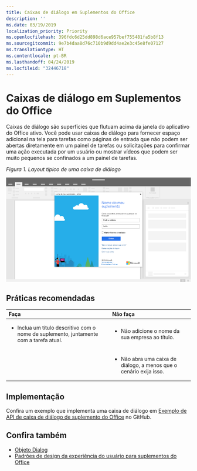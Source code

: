 ```yaml
---
title: Caixas de diálogo em Suplementos do Office
description: ''
ms.date: 03/19/2019
localization_priority: Priority
ms.openlocfilehash: 396fdc6d25dd898d6ace957bef755481fa5b8f13
ms.sourcegitcommit: 9e7b4daa8d76c710b9d9dd4ae2e3c45e8fe07127
ms.translationtype: HT
ms.contentlocale: pt-BR
ms.lasthandoff: 04/24/2019
ms.locfileid: "32446718"
---
```

# <a name="dialog-boxes-in-office-add-ins"></a>Caixas de diálogo em Suplementos do Office
 
Caixas de diálogo são superfícies que flutuam acima da janela do aplicativo do Office ativo. Você pode usar caixas de diálogo para fornecer espaço adicional na tela para tarefas como páginas de entrada que não podem ser abertas diretamente em um painel de tarefas ou solicitações para confirmar uma ação executada por um usuário ou mostrar vídeos que podem ser muito pequenos se confinados a um painel de tarefas.

*Figura 1. Layout típico de uma caixa de diálogo*

![Uma imagem de exemplo que exibe um layout típico de uma caixa de diálogo](../images/overview-with-app-dialog.png)

## <a name="best-practices"></a>Práticas recomendadas

|**Faça**|**Não faça**|
|:-----|:--------|
|<ul><li>Inclua um título descritivo com o nome de suplemento, juntamente com a tarefa atual.</li></ul>|<ul><li>Não adicione o nome da sua empresa ao título.</li></ul>|
||<ul><li>Não abra uma caixa de diálogo, a menos que o cenário exija isso.</li></ul>|

## <a name="implementation"></a>Implementação

Confira um exemplo que implementa uma caixa de diálogo em [Exemplo de API de caixa de diálogo de suplemento do Office](https://github.com/OfficeDev/Office-Add-in-Dialog-API-Simple-Example) no GitHub.

## <a name="see-also"></a>Confira também

- [Objeto Dialog](/javascript/api/office/office.dialog)
- [Padrões de design da experiência do usuário para suplementos do Office](../design/ux-design-pattern-templates.md)
